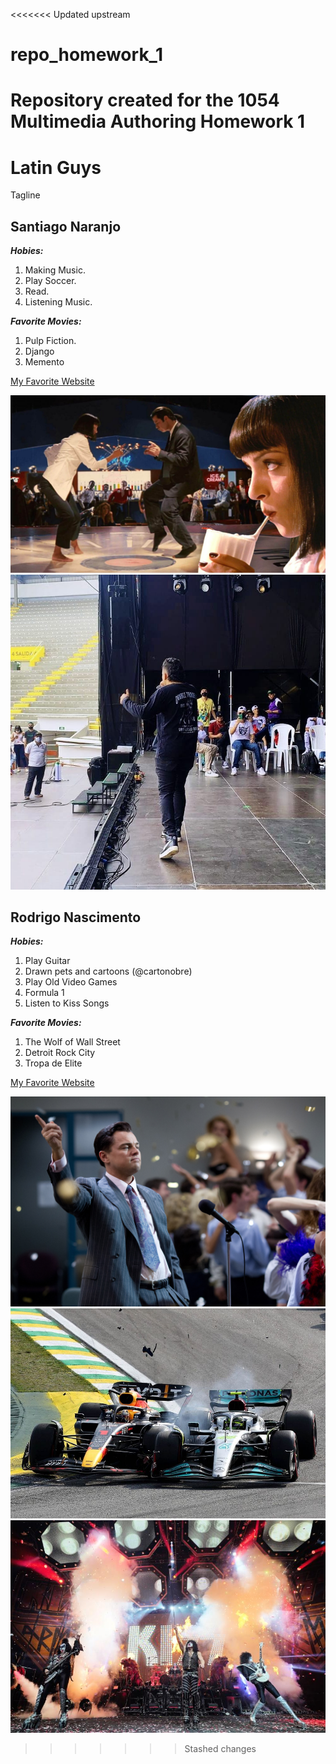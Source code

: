 <<<<<<< Updated upstream
# repo_homework_1
Repository created for the 1054 Multimedia Authoring Homework 1
=======
# Latin Guys
Tagline 

## Santiago Naranjo
***Hobies:***
1. Making Music.
2. Play Soccer.
3. Read.
4. Listening Music.

***Favorite Movies:***
1. Pulp Fiction.
2. Django
3. Memento

[My Favorite Website](https://www.youtube.com/)

![pulp fiction poster](images/Pulp-Fiction-Dance-Scene-What-Makes-this-Quentin-Tarantino-Scene-So-Great-scaled.jpg)
![Nara singing](images/133780238_10218862006688012_1637447186690295241_n.jpg)


## Rodrigo Nascimento
***Hobies:***
1. Play Guitar
2. Drawn pets and cartoons (@cartonobre)
3. Play Old Video Games
4. Formula 1
5. Listen to Kiss Songs

***Favorite Movies:***
1. The Wolf of Wall Street
2. Detroit Rock City
3. Tropa de Elite

[My Favorite Website](https://www.kissonline.com/)

![Wolf of wall street scene](images/wolf_of_wall_street_scene.jpg)
![Formula 1 battle](images/formula_1_battle.jpg)
![Kiss concert](images/kiss_concert.jpg)

>>>>>>> Stashed changes